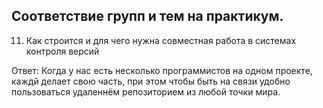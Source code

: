 ## Соответствие групп и тем на практикум.
11. Как строится и для чего нужна совместная работа в системах контроля версий

Ответ: Когда у нас есть несколько программистов на одном проекте, каждй делает свою часть, при этом чтобы быть на связи удобно пользоваться удаленнём репозиторием из любой точки мира.
